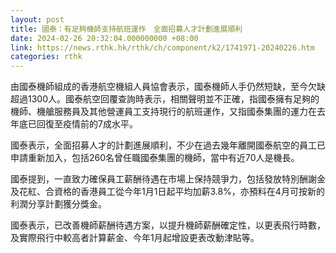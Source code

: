 ```yaml
---
layout: post
title: 國泰：有足夠機師支持航班運作　全面招募人才計劃進展順利
date: 2024-02-26 20:32:04.000000000 +08:00
link: https://news.rthk.hk/rthk/ch/component/k2/1741971-20240226.htm
categories: rthk
---
```


由國泰機師組成的香港航空機組人員協會表示，國泰機師人手仍然短缺，至今欠缺超過1300人。國泰航空回覆查詢時表示，相關聲明並不正確，指國泰擁有足夠的機師、機艙服務員及其他營運員工支持現行的航班運作，又指國泰集團的運力在去年底已回復至疫情前的7成水平。

國泰表示，全面招募人才的計劃進展順利，不少在過去幾年離開國泰航空的員工已申請重新加入，包括260名曾任職國泰集團的機師，當中有近70人是機長。

國泰提到，一直致力確保員工薪酬待遇在市場上保持競爭力，包括發放特別酬謝金及花紅、合資格的香港員工從今年1月1日起平均加薪3.8%，亦預料在4月可按新的利潤分享計劃獲分獎金。

國泰表示，已改善機師薪酬待遇方案，以提升機師薪酬確定性，以更表飛行時數，及實際飛行中較高者計算薪金、今年1月起增設更表改動津貼等。
